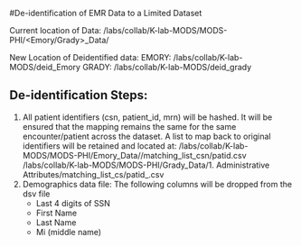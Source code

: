 #De-identification of EMR Data to a Limited Dataset

Current location of Data:  /labs/collab/K-lab-MODS/MODS-PHI/<Emory/Grady>_Data/

New Location of Deidentified data: 
EMORY: /labs/collab/K-lab-MODS/deid_Emory
GRADY: /labs/collab/K-lab-MODS/deid_grady

## De-identification Steps:

  1. All patient identifiers (csn, patient_id, mrn) will be hashed. It will be ensured that the mapping remains the same for the same encounter/patient across the dataset. 
     A list to map back to original identifiers will be retained and located at: 
     /labs/collab/K-lab-MODS/MODS-PHI/Emory_Data/<year>/matching_list_csn/patid.csv
     /labs/collab/K-lab-MODS/MODS-PHI/Grady_Data/1. Administrative Attributes/matching_list_cs/patid_<year>.csv
  2. Demographics data file: The following columns will be dropped from the dsv file
      * Last 4 digits of SSN
      * First Name 
      * Last Name
      * Mi (middle name)
     
